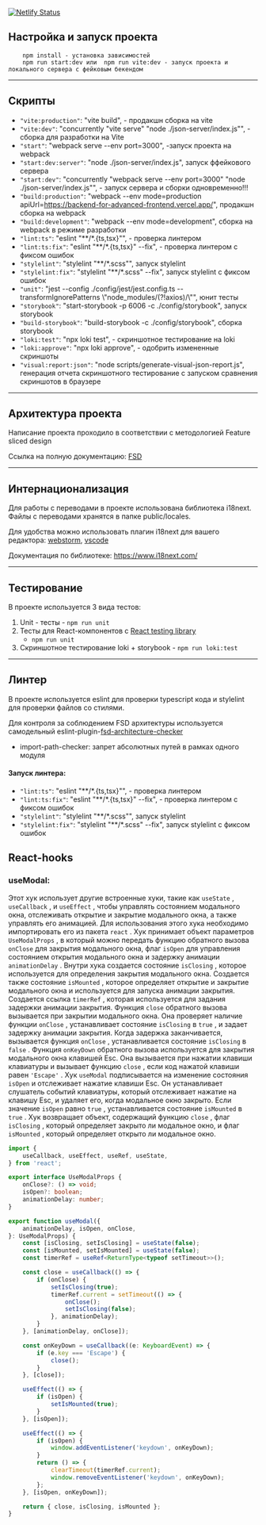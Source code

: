 [![Netlify Status](https://api.netlify.com/api/v1/badges/fac5ff46-31a4-47b8-9aa8-55a10833e24c/deploy-status)](https://app.netlify.com/sites/whats-app-green-api/deploys)

## Настройка и запуск проекта

```
    npm install - установка зависимостей
    npm run start:dev или  npm run vite:dev - запуск проекта и локального сервера с фейковым бекендом
```

----              -----

## Скрипты

- `"vite:production"`: "vite build", - продакшн сборка на vite
- `"vite:dev"`: "concurrently \"vite serve\" \"node ./json-server/index.js\"", - сборка для разработки на Vite
- `"start"`: "webpack serve --env port=3000", -запуск проекта на webpack
- `"start:dev:server"`: "node ./json-server/index.js", запуск ффейкового сервера
- `"start:dev"`: "concurrently \"webpack serve --env port=3000\" \"node ./json-server/index.js\"", - запуск сервера и
  сборки одновременно!!!
- `"build:production"`: "webpack --env mode=production apiUrl=https://backend-for-advanced-frontend.vercel.app/",
  продакшн сборка на webpack
- `"build:development"`: "webpack --env mode=development", сборка на webpack в режиме разработки
- `"lint:ts"`: "eslint \"**/*.{ts,tsx}\"", - проверка линтером
- `"lint:ts:fix"`: "eslint \"**/*.{ts,tsx}\" --fix", - проверка линтером с фиксом ошибок
- `"stylelint"`: "stylelint \"**/*.scss\"", запуск stylelint
- `"stylelint:fix"`: "stylelint \"**/*.scss\" --fix", запуск stylelint c фиксом ошибок
- `"unit"`: "jest --config ./config/jest/jest.config.ts --transformIgnorePatterns \\\"node_modules/(?!axios)/\\\"", юнит
  тесты
- `"storybook"`: "start-storybook -p 6006 -c ./config/storybook", запуск storybook
- `"build-storybook"`: "build-storybook -c ./config/storybook", сборка storybook
- `"loki:test"`: "npx loki test", - скриншотное тестирование на loki
- `"loki:approve"`: "npx loki approve", - одобрить измененные скриншоты
- `"visual:report:json"`: "node scripts/generate-visual-json-report.js", генерация отчета скриншотного тестирование с
  запуском сравнения скриншотов в браузере

---

## Архитектура проекта

Написание проекта проходило в соответствии с методологией Feature sliced design

Ссылка на полную документацию: [FSD](https://feature-sliced.design/ru/docs/get-started/overview)

----         ------------

## Интернационализация

Для работы с переводами в проекте использована библиотека i18next.
Файлы с переводами хранятся в папке public/locales.

Для удобства можно использовать плагин i18next для вашего редактора:
[webstorm](https://plugins.jetbrains.com/plugin/16316-easy-i18n),
[vscode](https://github.com/lokalise/i18n-ally)

Документация по библиотеке: https://www.i18next.com/

----

## Тестирование

В проекте используется 3 вида тестов:

1. Unit - тесты - `npm run unit`
2. Тесты для React-компонентов с [React testing library](https://testing-library.com/docs/react-testing-library/intro/)
    - `npm run unit`
3. Скриншотное тестирование loki + storybook - `npm run loki:test`

--------

## Линтер

В проекте используется eslint для проверки typescript кода и stylelint для проверки файлов со стилями.

Для контроля за соблюдением FSD архитектуры используется самодельный
eslint-plugin-[fsd-architecture-checker](https://github.com/viacheslavorlov/eslint-plugin-fsd-architecture-checker)

- import-path-checker: запрет абсолютных путей в рамках одного модуля


#### Запуск линтера:

- `"lint:ts"`: "eslint \"**/*.{ts,tsx}\"", - проверка линтером
- `"lint:ts:fix"`: "eslint \"**/*.{ts,tsx}\" --fix", - проверка линтером с фиксом ошибок
- `"stylelint"`: "stylelint \"**/*.scss\"", запуск stylelint
- `"stylelint:fix"`: "stylelint \"**/*.scss\" --fix", запуск stylelint c фиксом ошибок


## React-hooks

### useModal:
Этот хук использует другие встроенные хуки, такие как  `useState` ,  `useCallback` , и  `useEffect` , чтобы управлять состоянием модального окна, отслеживать открытие и закрытие модального окна, а также управлять его анимацией.
Для использования этого хука необходимо импортировать его из пакета  `react` . Хук принимает объект параметров  `UseModalProps` , в который можно передать функцию обратного вызова  `onClose`  для закрытия модального окна, флаг  `isOpen`  для управления состоянием открытия модального окна и задержку анимации  `animationDelay` .
Внутри хука создается состояние  `isClosing` , которое используется для определения закрытия модального окна. Создается также состояние  `isMounted` , которое определяет открытие и закрытие модального окна и используется для запуска анимации закрытия. Создается ссылка  `timerRef` , которая используется для задания задержки анимации закрытия.
Функция  `close`  обратного вызова вызывается при закрытии модального окна. Она проверяет наличие функции  `onClose` , устанавливает состояние  `isClosing`  в  `true` , и задает задержку анимации закрытия. Когда задержка заканчивается, вызывается функция  `onClose` , устанавливается состояние  `isClosing`  в  `false` .
Функция  `onKeyDown`  обратного вызова используется для закрытия модального окна клавишей Esc. Она вызывается при нажатии клавиши клавиатуры и вызывает функцию  `close` , если код нажатой клавиши равен  `'Escape'` .
Хук  `useModal`  подписывается на изменение состояния  `isOpen`  и отслеживает нажатие клавиши Esc. Он устанавливает слушатель событий клавиатуры, который отслеживает нажатие на клавишу Esc, и удаляет его, когда модальное окно закрыто. Если значение  `isOpen`  равно  `true` , устанавливается состояние  `isMounted`  в  `true` .
Хук возвращает объект, содержащий функцию  `close` , флаг  `isClosing` , который определяет закрыто ли модальное окно, и флаг  `isMounted` , который определяет открыто ли модальное окно.

```typescript
import {
    useCallback, useEffect, useRef, useState,
} from 'react';

export interface UseModalProps {
    onClose?: () => void;
    isOpen?: boolean;
    animationDelay: number;
}

export function useModal({
    animationDelay, isOpen, onClose,
}: UseModalProps) {
    const [isClosing, setIsClosing] = useState(false);
    const [isMounted, setIsMounted] = useState(false);
    const timerRef = useRef<ReturnType<typeof setTimeout>>();

    const close = useCallback(() => {
        if (onClose) {
            setIsClosing(true);
            timerRef.current = setTimeout(() => {
                onClose();
                setIsClosing(false);
            }, animationDelay);
        }
    }, [animationDelay, onClose]);

    const onKeyDown = useCallback((e: KeyboardEvent) => {
        if (e.key === 'Escape') {
            close();
        }
    }, [close]);

    useEffect(() => {
        if (isOpen) {
            setIsMounted(true);
        }
    }, [isOpen]);

    useEffect(() => {
        if (isOpen) {
            window.addEventListener('keydown', onKeyDown);
        }
        return () => {
            clearTimeout(timerRef.current);
            window.removeEventListener('keydown', onKeyDown);
        };
    }, [isOpen, onKeyDown]);

    return { close, isClosing, isMounted };
}

```
